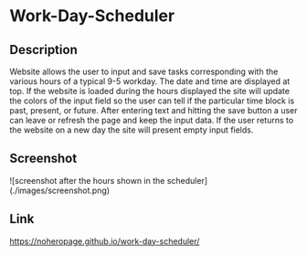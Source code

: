 # Work-Day-Scheduler

## Description
Website allows the user to input and save tasks corresponding with the various hours of a typical 9-5 workday. The date and time are displayed at top. If the website is loaded during the hours displayed the site will update the colors of the input field so the user can tell if the particular time block is past, present, or future. After entering text and hitting the save button a user can leave or refresh the page and keep the input data. If the user returns to the website on a new day the site will present empty input fields. 

## Screenshot
![screenshot after the hours shown in the scheduler] (./images/screenshot.png)
## Link
https://noheropage.github.io/work-day-scheduler/